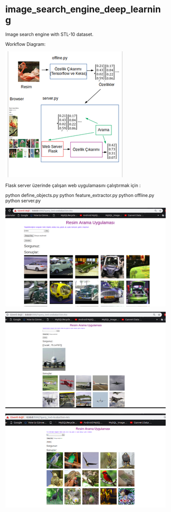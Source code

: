 # image_search_engine_deep_learning

Image search engine with STL-10 dataset.

Workflow Diagram:

![alt text](https://github.com/sinemavci/image_search_engine_deep_learning/blob/master/flow_1.png)

Flask server üzerinde çalışan web uygulamasını çalıştırmak için :

python define_objects.py
python feature_extractor.py
python offline.py
python server.py

![alt text](https://github.com/sinemavci/image_search_engine_deep_learning/blob/master/Screenshot%20from%202019-07-14%2020-19-44.png)

![alt text](https://github.com/sinemavci/image_search_engine_deep_learning/blob/master/Screenshot%20from%202019-07-14%2020-23-26.png)

![alt text](https://github.com/sinemavci/image_search_engine_deep_learning/blob/master/Screenshot%20from%202019-07-14%2020-33-46.png)
